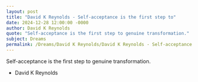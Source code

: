```yaml
---
layout: post
title: "David K Reynolds - Self-acceptance is the first step to"
date: 2024-12-28 12:00:00 -0000
author: David K Reynolds
quote: "Self-acceptance is the first step to genuine transformation."
subject: Dreams
permalink: /Dreams/David K Reynolds/David K Reynolds - Self-acceptance is the first step to
---
```


Self-acceptance is the first step to genuine transformation.

- David K Reynolds
